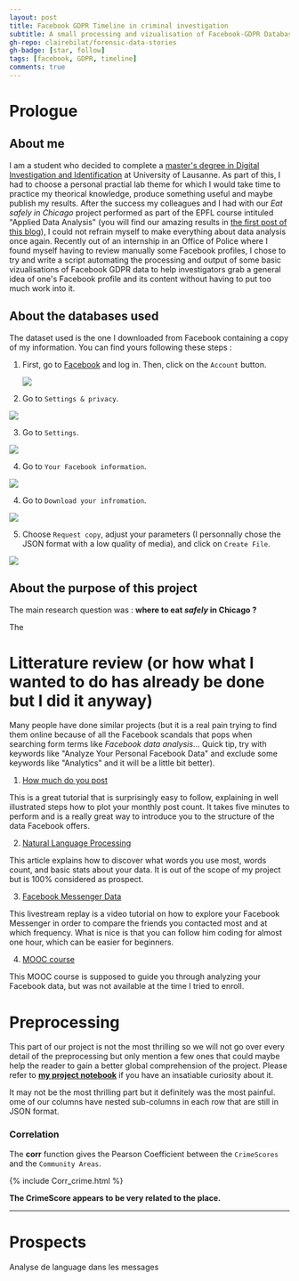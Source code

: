 ```yaml
---
layout: post
title: Facebook GDPR Timeline in criminal investigation
subtitle: A small processing and vizualisation of Facebook-GDPR Database
gh-repo: clairebilat/forensic-data-stories
gh-badge: [star, follow]
tags: [facebook, GDPR, timeline]
comments: true
---
```


# Prologue

## About me

I am a student who decided to complete a [master's degree in Digital Investigation and Identification](https://www.unil.ch/esc/fr/home/menuinst/enseignement/masters/msc-investigation-numerique.html) at University of Lausanne. As part of this, I had to choose a personal practial lab theme for which I would take time to practice my theorical knowledge, produce something useful and maybe publish my results. After the success my colleagues and I had with our _Eat safely in Chicago_ project performed as part of the EPFL course intituled "Applied Data Analysis" (you will find our amazing results in [the first post of this blog](https://clairebilat.github.io/forensic-data-stories/2019-12-20-food-chicago/)), I could not refrain myself to make everything about data analysis once again. Recently out of an internship in an Office of Police where I found myself having to review manually some Facebook profiles, I chose to try and write a script automating the processing and output of some basic vizualisations of Facebook GDPR data to help investigators grab a general idea of one's Facebook profile and its content without having to put too much work into it. 

## About the databases used

The dataset used is the one I downloaded from Facebook containing a copy of my information. You can find yours following these steps :

1. First, go to [Facebook](https://www.facebook.com/) and log in. Then, click on the `Account` button.
   
   <img src="{{site.github.url}}/assets/img/tuto1.PNG">
  
2. Go to `Settings & privacy`.
  
  <img src="{{site.github.url}}/assets/img/tuto2.PNG">
  
3. Go to `Settings`.
  
  <img src="{{site.github.url}}/assets/img/tuto3.PNG">
  
4. Go to `Your Facebook information`.
  
  <img src="{{site.github.url}}/assets/img/tuto4.PNG">
  
4. Go to `Download your infromation`.
  
  <img src="{{site.github.url}}/assets/img/tuto5.PNG">
  
5. Choose `Request copy`, adjust your parameters (I personnally chose the JSON format with a low quality of media), and click on `Create File`.
  
  <img src="{{site.github.url}}/assets/img/tuto6.PNG">


## About the purpose of this project


The main research question was : **where to eat *safely* in Chicago ?**

The 

# Litterature review (or how what I wanted to do has already be done but I did it anyway)

Many people have done similar projects (but it is a real pain trying to find them online because of all the Facebook scandals that pops when searching form terms like _Facebook data analysis_... Quick tip, try with keywords like "Analyze Your Personal Facebook Data" and exclude some keywords like "Analytics" and it will be a little bit better).

1. [How much do you post](https://www.dataquest.io/blog/analyze-facebook-data-python/)
  
  This is a great tutorial that is surprisingly easy to follow, explaining in well illustrated steps how to plot your monthly post count. It takes five minutes to perform and is a really great way to introduce you to the structure of the data Facebook offers.

2. [Natural Language Processing](https://towardsdatascience.com/mapping-my-facebook-data-part-1-simple-nlp-98ce41f7f27d)
  
  This article explains how to discover what words you use most, words count, and basic stats about your data. It is out of the scope of my project but is 100% considered as prospect.

3. [Facebook Messenger Data](https://www.youtube.com/watch?v=z9W2cvmFPuA)
  
  This livestream replay is a video tutorial on how to explore your Facebook Messenger in order to compare the friends you contacted most and at which frequency. What is nice is that you can follow him coding for almost one hour, which can be easier for beginners.
  
4. [MOOC course](https://www.mooc-list.com/course/analyzing-your-facebook-data-python-leada)

This MOOC course is supposed to guide you through analyzing your Facebook data, but was not available at the time I tried to enroll.

# Preprocessing

This part of our project is not the most thrilling so we will not go over every detail of the preprocessing but only mention a few ones that could maybe help the reader to gain a better global comprehension of the project. Please refer to **[my project notebook](https://github.com/clairebilat/facebook-GDPR)** if you have an insatiable curiosity about it.

It may not be the most thrilling part but it definitely was the most painful. ome of our columns have nested sub-columns in each row that are still in JSON format. 




### Correlation

The **corr** function gives the Pearson Coefficient between the `CrimeScores` and the `Community Areas`.

{% include Corr_crime.html %}


**The CrimeScore appears to be very related to the place.**

---

# Prospects

Analyse de language dans les messages
